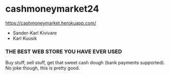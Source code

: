 # cashmoneymarket24

https://cashmoneymarket.herokuapp.com/

* Sander-Karl Kivivare
* Karl Kuusik
### THE BEST WEB STORE YOU HAVE EVER USED  
Buy stuff, sell stuff, get that sweet cash dough (bank payments supported).  
No joke though, this is pretty good.  
